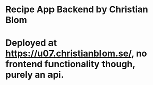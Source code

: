 # Recipe App Backend by Christian Blom

# Deployed at https://u07.christianblom.se/, no frontend functionality though, purely an api.